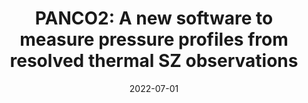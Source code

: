---
title: "PANCO2: A new software to measure pressure profiles from resolved thermal SZ observations"
collection: "fa_procs"
permalink: /publications/2022EPJWC.25700024K
date: 2022-07-01
venue: "mm Universe @ NIKA2 - Observing the mm Universe with the NIKA2 Camera"
citation: "Kéruzoré, F., Artis, E., Macías-Pérez, J.-F., et al. (2022), mm Universe @ NIKA2 - Observing the mm Universe with the NIKA2 Camera, 257, 00024."
---